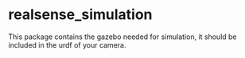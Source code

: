 # realsense_simulation

This package contains the gazebo needed for simulation, it should be included in the urdf of your camera.